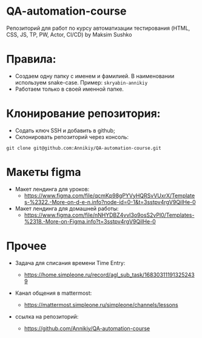 # QA-automation-course
Репозиторий для работ по курсу автоматизации тестирования (HTML, CSS, JS, TP, PW, Actor, CI/CD) by Maksim Sushko

# Правила:
- Создаем одну папку с именем и фамилией. В наименовании используем snake-case.
Пример: `skryabin-annikiy`
- Работаем только в своей именной папке.

# Клонирование репозитория:
- Содать ключ SSH и добавить в github;
- Склонировать репозиторий через консоль:
```
git clone git@github.com:Annikiy/QA-automation-course.git
```

# Макеты figma
- Макет лендинга для уроков:
    - https://www.figma.com/file/qcmKp98gPYVyHQRSvVUxrX/Templates-%2322.-More-on-d-e-n.info?node-id=0-1&t=3sstpv4rgV9QiIHe-0
- Макет лендинга для домашней работы:
    - https://www.figma.com/file/nNHYDBZ4vvI3o9osS2vPl0/Templates-%2318.-More-on-Figma.info?t=3sstpv4rgV9QiIHe-0



# Прочее
 - Задача для списания времени Time Entry:
     - https://home.simpleone.ru/record/agl_sub_task/168303111913252439

 - Канал общения в mattermost:
     - https://mattermost.simpleone.ru/simpleone/channels/lessons

- ссылка на репозиторий:
    - https://github.com/Annikiy/QA-automation-course